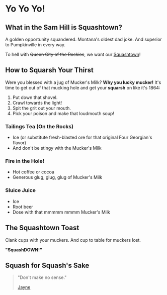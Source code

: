 # Yo Yo Yo!

## What in the Sam Hill is Squashtown?

A golden opportunity squandered. Montana's oldest dad joke. And superior to Pumpkinville in every way.

To hell with ~~Queen City of the Rockies~~, we want our [Squashtown](https://en.wikipedia.org/wiki/Helena,_Montana#Early_settlement_and_gold_rush)!

## How to Squarsh Your Thirst

Were you blessed with a jug of Mucker's Milk? **Why you lucky mucker!** It's time to get out of that mucking hole and get your **squarsh** on like it's 1864:

1. Put down that shovel.
1. Crawl towards the light!
3. Spit the grit out your mouth.
4. Pick your poison and make that loudmouth soup!

### Tailings Tea (On the Rocks)

- Ice (or substitute fresh-blasted ore for that original Four Georgian's flavor)
- And don't be stingy with the Mucker's Milk

### Fire in the Hole!

- Hot coffee or cocoa
- Generous glug, glug, glug of Mucker's Milk

### Sluice Juice

- Ice
- Root beer
- Dose with that mmmmm mmmm Mucker's Milk

## The Squashtown Toast

Clank cups with your muckers. And cup to table for muckers lost.

**"SquashDOWN!"**

## Squash for Squash's Sake

> "Don't make no sense."
> 
> [Jayne](https://en.wikipedia.org/wiki/Jaynestown)
